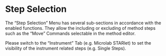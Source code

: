 # Step Selection

The “Step Selection” Menu has several sub-sections in accordance with the enabled functions. They allow the including or excluding of method steps such as the “Move” Commands selectable in the method editor.&#x20;

Please switch to the “Instrument” Tab (e.g. Microlab STARlet) to set the visibility of the instrument related steps (e.g. Single Steps).&#x20;
